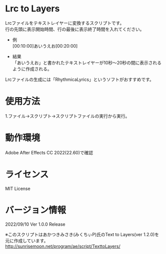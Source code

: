 ﻿# Lrc to Layers
  
Lrcファイルをテキストレイヤーに変換するスクリプトです。  
行の先頭に表示開始時間、行の最後に表示終了時間を入れてください。

- 例  
[00:10:00]あいうえお[00:20:00]
  
- 結果  
「あいうえお」と書かれたテキストレイヤーが10秒～20秒の間に表示されるように作成される。  

Lrcファイルの生成には「RhythmicaLyrics」というソフトがおすすめです。

# 使用方法
  1.ファイル→スクリプト→スクリプトファイルの実行から実行。

# 動作環境
  Adobe After Effects CC 2022(22.60)で確認

# ライセンス
  MIT License

# バージョン情報
  2022/09/10 Ver 1.0.0 Release  

※このスクリプトはあかつきみさき(みくちぃP)氏のText to Layers(ver 1.2.0)を元に作成しています。
  http://sunrisemoon.net/program/ae/script/TexttoLayers/